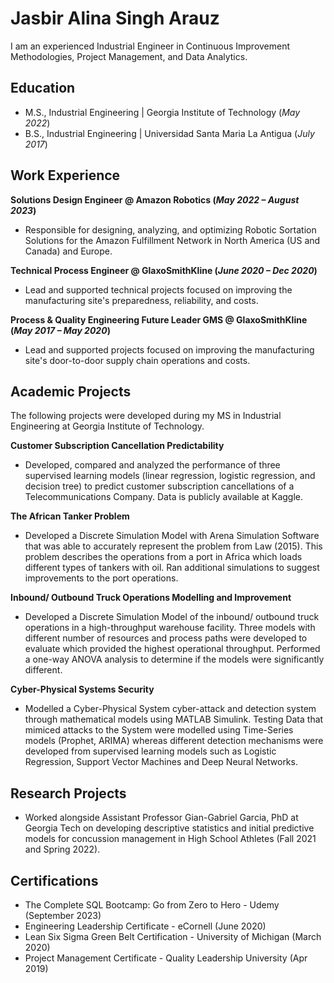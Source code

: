 # Jasbir Alina Singh Arauz

 I am an experienced Industrial Engineer in Continuous Improvement Methodologies, Project Management, and Data Analytics.

## Education
- M.S., Industrial Engineering | Georgia Institute of Technology (_May 2022_)
- B.S., Industrial Engineering | Universidad Santa Maria La Antigua (_July 2017_)

## Work Experience
**Solutions Design Engineer @ Amazon Robotics (_May 2022 – August 2023_)**
- Responsible for designing, analyzing, and optimizing Robotic Sortation Solutions for the Amazon Fulfillment Network in North America (US and Canada) and Europe.

**Technical Process Engineer @ GlaxoSmithKline (_June 2020 – Dec 2020_)**
- Lead and supported technical projects focused on improving the manufacturing site's preparedness, reliability, and costs.

**Process & Quality Engineering Future Leader GMS @ GlaxoSmithKline (_May 2017 – May 2020_)**
- Lead and supported projects focused on improving the manufacturing site's door-to-door supply chain operations and costs.

## Academic Projects

The following projects were developed during my MS in Industrial Engineering at Georgia Institute of Technology.

**Customer Subscription Cancellation Predictability** 
- Developed, compared and analyzed the performance of three supervised learning models (linear regression, logistic regression, and decision tree) to predict customer subscription cancellations of a Telecommunications Company. Data is publicly available at Kaggle.

**The African Tanker Problem**
- Developed a Discrete Simulation Model with Arena Simulation Software that was able to accurately represent the problem from Law (2015). This problem describes the operations from a port in Africa which loads different types of tankers with oil. Ran additional simulations to suggest improvements to the port operations.

**Inbound/ Outbound Truck Operations Modelling and Improvement**
- Developed a Discrete Simulation Model of the inbound/ outbound truck operations in a high-throughput warehouse facility. Three models with different number of resources and process paths were developed to evaluate which provided the highest operational throughput. Performed a one-way ANOVA analysis to determine if the models were significantly different.  

**Cyber-Physical Systems Security**
- Modelled a Cyber-Physical System cyber-attack and detection system through mathematical models using MATLAB Simulink. Testing Data that mimiced attacks to the System were modelled using Time-Series models (Prophet, ARIMA) whereas different detection mechanisms were developed from supervised learning models such as Logistic Regression, Support Vector Machines and Deep Neural Networks.

## Research Projects
- Worked alongside Assistant Professor Gian-Gabriel Garcia, PhD at Georgia Tech on developing descriptive statistics and initial predictive models for concussion management in High School Athletes (Fall 2021 and Spring 2022).

## Certifications
- The Complete SQL Bootcamp: Go from Zero to Hero - Udemy (September 2023)
- Engineering Leadership Certificate - eCornell (June 2020)
- Lean Six Sigma Green Belt Certification - University of Michigan (March 2020)
- Project Management Certificate - Quality Leadership University (Apr 2019)

